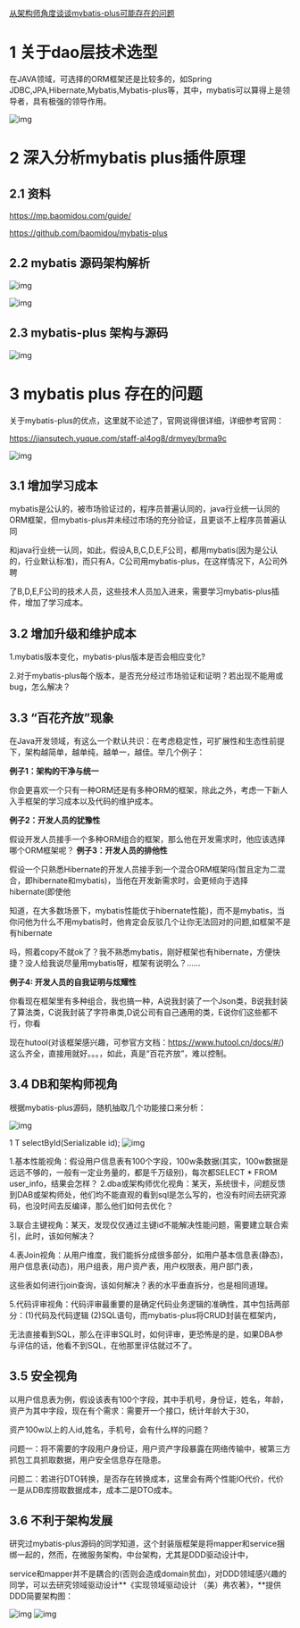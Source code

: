 [从架构师角度谈谈mybatis-plus可能存在的问题](https://www.cnblogs.com/wangjiming/p/14916081.html)

# 1 关于dao层技术选型

在JAVA领域，可选择的ORM框架还是比较多的，如Spring JDBC,JPA,Hibernate,Mybatis,Mybatis-plus等，其中，mybatis可以算得上是领导者，具有极强的领导作用。

![img](https://cdn.nlark.com/yuque/0/2021/png/2334047/1623229714677-e23c774b-ebd8-464d-bc43-cab6ae491427.png)

# 2 深入分析mybatis plus插件原理

## 2.1 资料

https://mp.baomidou.com/guide/

https://github.com/baomidou/mybatis-plus

## 2.2 mybatis 源码架构解析

![img](https://cdn.nlark.com/yuque/0/2021/png/2334047/1623398821917-fbf4fec6-aa78-4737-82e3-54dacec2e545.png)

![img](https://cdn.nlark.com/yuque/0/2021/png/2334047/1623229714681-dce2421c-bf1e-471d-ba90-ce3c61d1b12f.png)

## 2.3 mybatis-plus 架构与源码

![img](https://cdn.nlark.com/yuque/0/2021/png/2334047/1623399139463-aa714764-444e-4ca1-b616-87268e6be665.png)

# 3 mybatis plus 存在的问题

关于mybatis-plus的优点，这里就不论述了，官网说得很详细，详细参考官网：

https://jiansutech.yuque.com/staff-al4og8/drmyey/brma9c

![img](https://img2020.cnblogs.com/blog/1066923/202106/1066923-20210621215645582-1228209931.png)

## 3.1 增加学习成本

mybatis是公认的，被市场验证过的，程序员普遍认同的，java行业统一认同的ORM框架，但mybatis-plus并未经过市场的充分验证，且更谈不上程序员普遍认同

和java行业统一认同，如此，假设A,B,C,D,E,F公司，都用mybatis(因为是公认的，行业默认标准)，而只有A，C公司用mybatis-plus，在这样情况下，A公司外聘

了B,D,E,F公司的技术人员，这些技术人员加入进来，需要学习mybatis-plus插件，增加了学习成本。

## 3.2 增加升级和维护成本

1.mybatis版本变化，mybatis-plus版本是否会相应变化?

2.对于mybatis-plus每个版本，是否充分经过市场验证和证明？若出现不能用或bug，怎么解决？

## 3.3 “百花齐放”现象

在Java开发领域，有这么一个默认共识：在考虑稳定性，可扩展性和生态性前提下，架构越简单，越单纯，越单一，越佳。举几个例子：

**例子1：架构的干净与统一**

你会更喜欢一个只有一种ORM还是有多种ORM的框架，除此之外，考虑一下新人入手框架的学习成本以及代码的维护成本。

**例子2：开发人员的犹豫性**

假设开发人员接手一个多种ORM组合的框架，那么他在开发需求时，他应该选择哪个ORM框架呢？
**例子3：开发人员的排他性**

假设一个只熟悉Hibernate的开发人员接手到一个混合ORM框架吗(暂且定为二混合，即hibernate和mybatis)，当他在开发新需求时，会更倾向于选择hibernate(即使他

知道，在大多数场景下，mybatis性能优于hibernate性能)，而不是mybatis，当你问他为什么不用mybatis时，他肯定会反驳几个让你无法回对的问题,如框架不是有hibernate

吗，照着copy不就ok了？我不熟悉mybatis，刚好框架也有hibernate，方便快捷？没人给我说尽量用mybatis呀，框架有说明么？......

**例子4:  开发人员的自我证明与炫耀性**

你看现在框架里有多种组合，我也搞一种，A说我封装了一个Json类，B说我封装了算法类，C说我封装了字符串类,D说公司有自己通用的类，E说你们这些都不行，你看

现在hutool(对该框架感兴趣，可参官方文档：https://www.hutool.cn/docs/#/)这么齐全，直接用就好。。。，如此，真是“百花齐放”，难以控制。

## 3.4  DB和架构师视角

根据mybatis-plus源码，随机抽取几个功能接口来分析：

![img](https://cdn.nlark.com/yuque/0/2021/png/2334047/1623393086822-5681a327-1575-457d-8ce9-1e5d6ae538de.png)

1  T selectById(Serializable id);
![img](https://cdn.nlark.com/yuque/0/2021/png/2334047/1623393239793-0b165e56-f1cd-493b-b6dd-7bbe64c3615d.png)

1.基本性能视角：假设用户信息表有100个字段，100w条数据(其实，100w数据是远远不够的，一般有一定业务量的，都是千万级别)，每次都SELECT * FROM user_info，结果会怎样？
2.dba或架构师优化视角：某天，系统很卡，问题反馈到DAB或架构师处，他们均不能直观的看到sql是怎么写的，也没有时间去研究源码，也没时间去反编译，那么他们如何去优化？

3.联合主键视角：某天，发现仅仅通过主键id不能解决性能问题，需要建立联合索引，此时，该如何解决？

4.表Join视角：从用户维度，我们能拆分成很多部分，如用户基本信息表(静态)，用户信息表(动态)，用户组表，用户资产表，用户权限表，用户部门表，

这些表如何进行join查询，该如何解决？表的水平垂直拆分，也是相同道理。

5.代码评审视角：代码评审最重要的是确定代码业务逻辑的准确性，其中包括两部分：(1)代码及代码逻辑  (2)SQL语句，而mybatis-plus将CRUD封装在框架内，

无法直接看到SQL，那么在评审SQL时，如何评审，更恐怖是的是，如果DBA参与评估的话，他看不到SQL，在他那里评估就过不了。

## 3.5  安全视角

​      以用户信息表为例，假设该表有100个字段，其中手机号，身份证，姓名，年龄，资产为其中字段，现在有个需求：需要开一个接口，统计年龄大于30，

资产100w以上的人id,姓名，手机号，会有什么样的问题？

问题一：将不需要的字段用户身份证，用户资产字段暴露在网络传输中，被第三方抓包工具抓取数据，用户安全信息存在隐患。

问题二：若进行DTO转换，是否存在转换成本，这里会有两个性能IO代价，代价一是从DB库捞取数据成本，成本二是DTO成本。

 

## 3.6  不利于架构发展

​      研究过mybatis-plus源码的同学知道，这个封装版框架是将mapper和service捆绑一起的，然而，在微服务架构，中台架构，尤其是DDD驱动设计中，

service和mapper并不是耦合的(否则会造成domain贫血)，对DDD领域感兴趣的同学，可以去研究领域驱动设计**《实现领域驱动设计 （美）弗农著》，**提供DDD简要架构图：

![img](https://cdn.nlark.com/yuque/0/2021/png/2334047/1623398473324-73cea093-a3c9-4ac0-be00-b26159885d41.png)  ![img](https://cdn.nlark.com/yuque/0/2021/png/2334047/1623398505358-d5b6bff3-9fca-498f-9f8d-76ffee7c8b52.png)

 